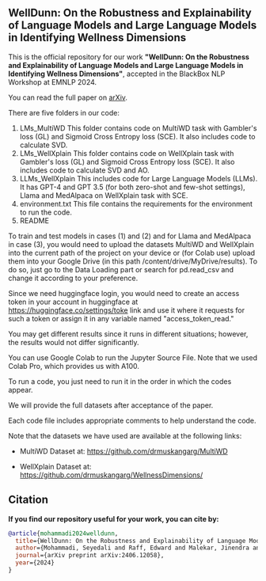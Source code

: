 ## WellDunn: On the Robustness and Explainability of Language Models and Large Language Models in Identifying Wellness Dimensions


This is the official repository for our work **"WellDunn: On the Robustness and Explainability of Language Models and Large Language Models in Identifying Wellness Dimensions"**, accepted in the BlackBox NLP Workshop at EMNLP 2024. 

You can read the full paper on [arXiv](https://arxiv.org/abs/2406.12058).



There are five folders in our code:
1) LMs_MultiWD
This folder contains code on MultiWD task with Gambler's loss (GL) and Sigmoid Cross Entropy loss (SCE). It also includes code to calculate SVD.
2) LMs_WellXplain
This folder contains code on WellXplain task with Gambler's loss (GL) and Sigmoid Cross Entropy loss (SCE). It also includes code to calculate SVD and AO.
3) LLMs_WellXplain
This includes code for Large Language Models (LLMs). It has GPT-4 and GPT 3.5 (for both zero-shot and few-shot settings), Llama and MedAlpaca on WellXplain task with SCE.
4) environment.txt
This file contains the requirements for the environment to run the code.
5) README

To train and test models in cases (1) and (2) and for Llama and MedAlpaca in case (3), you would need to upload the datasets MultiWD and WellXplain into the current path of the project on your device or (for Colab use) upload them into your Google Drive (in this path /content/drive/MyDrive/results). To do so, just go to the Data Loading part or search for pd.read_csv and change it according to your preference.

Since we need huggingface login, you would need to create an access token in your account in huggingface at https://huggingface.co/settings/toke link and use it where it requests for such a token or assign it in any variable named "access_token_read."

You may get different results since it runs in different situations; however, the results would not differ significantly.

You can use Google Colab to run the Jupyter Source File. Note that we used Colab Pro, which provides us with A100.

To run a code, you just need to run it in the order in which the codes appear.

We will provide the full datasets after acceptance of the paper.

Each code file includes appropriate comments to help understand the code.

Note that the datasets we have used are available at the following links:

  - MultiWD Dataset at: https://github.com/drmuskangarg/MultiWD

  - WellXplain Dataset at: https://github.com/drmuskangarg/WellnessDimensions/

## Citation

**If you find our repository useful for your work, you can cite by:**

```bibtex
@article{mohammadi2024welldunn,
  title={WellDunn: On the Robustness and Explainability of Language Models and Large Language Models in Identifying Wellness Dimensions},
  author={Mohammadi, Seyedali and Raff, Edward and Malekar, Jinendra and Palit, Vedant and Ferraro, Francis and Gaur, Manas},
  journal={arXiv preprint arXiv:2406.12058},
  year={2024}
}
